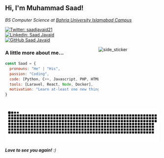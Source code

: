 <h2> Hi, I'm Muhammad Saad!</h2>
<p><em>BS Computer Science at <a href="https://www.bahria.edu.pk/">Bahria University Islamabad Campus</a>
</em></p>

[![Twitter: saadjavaid21](https://img.shields.io/twitter/follow/saadjavaid21?style=social)](https://twitter.com/saadjavaid21)<br>
[![Linkedin: Saad Javaid](https://img.shields.io/badge/-saadjavaid-blue?style=flat-square&logo=Linkedin&logoColor=white&link=https://www.linkedin.com/in/saad-javaid-a01255200/)](https://www.linkedin.com/in/saad-javaid-a01255200/)<br>
[![GitHub Saad Javaid](https://img.shields.io/github/followers/saadjavaid67?label=follow&style=social)](https://github.com/saadjavaid67)<br>

<img align="right" width=200px height=200px alt="side_sticker" src="https://media.giphy.com/media/TEnXkcsHrP4YedChhA/giphy.gif" />


### A little more about me...  

```javascript
const Saad = {
  pronouns: "He" | "His",
  passion: "Coding",
  code: [Python, C++, Javascript, PHP, HTML, CSS, Java],
  tools: [Laravel, React, Node, Docker],
  motivation: "Learn at-least one new thing everyday!"
}
```
<!-- ## My activities

<a href="https://github.com/Pepyn0/github-readme-stats">
  <img width=450 height=170 align="center" src="https://github-readme-stats.vercel.app/api?username=Pepyn0&theme=midnight-purple&show_icons=true&bg_color=0D1117&hide_border=true" />
</a>
<a href="https://github.com/Pepyn0/github-readme-stats">
  <img align="center" src="https://github-readme-stats.vercel.app/api/top-langs/?username=Pepyn0&theme=midnight-purple&layout=compact&bg_color=0D1117&hide_border=true" />
</a> -->

<div>
  <img src="https://github.com/Pepyn0/Pepyn0/raw/output/github-contribution-grid-snake.svg" alt="snake"></center>
</div>

<em><b>Love to see you again!</b> :)</em>
